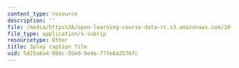```yaml
---
content_type: resource
description: ''
file: /media/https%3A/open-learning-course-data-rc.s3.amazonaws.com/18-06-linear-algebra-spring-2010/5d25a6a498dc5be09e4e77fe6a2576fc_Ts3o2I8_Mxc.vtt
file_type: application/x-subrip
resourcetype: Other
title: 3play caption file
uid: 5d25a6a4-98dc-5be0-9e4e-77fe6a2576fc
---
```

